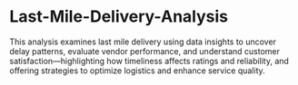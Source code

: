 # Last-Mile-Delivery-Analysis
This analysis examines last mile delivery using data insights to uncover delay patterns, evaluate vendor performance, and understand customer satisfaction—highlighting how timeliness affects ratings and reliability, and offering strategies to optimize logistics and enhance service quality.
